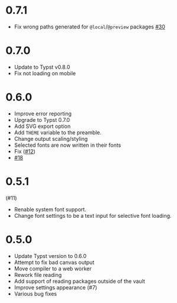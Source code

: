 # 0.7.1
- Fix wrong paths generated for `@local`/`@preview` packages [#30](https://github.com/fenjalien/obsidian-typst/pull/30)

# 0.7.0
- Update to Typst v0.8.0
- Fix not loading on mobile

# 0.6.0
- Improve error reporting
- Upgrade to Typst 0.7.0
- Add SVG export option
- Add `THEME` variable to the preamble.
- Change output scaling/styling
- Selected fonts are now written in their fonts
- Fix ([#12](https://github.com/fenjalien/obsidian-typst/issues/12))
- [#18](https://github.com/fenjalien/obsidian-typst/pull/18)

# 0.5.1

(#11)

- Renable system font support.
- Change font settings to be a text input for selective font loading.


# 0.5.0
- Update Typst version to 0.6.0
- Attempt to fix bad canvas output
- Move compiler to a web worker
- Rework file reading
- Add support of reading packages outside of the vault
- Improve settings appearance (#7)
- Various bug fixes

